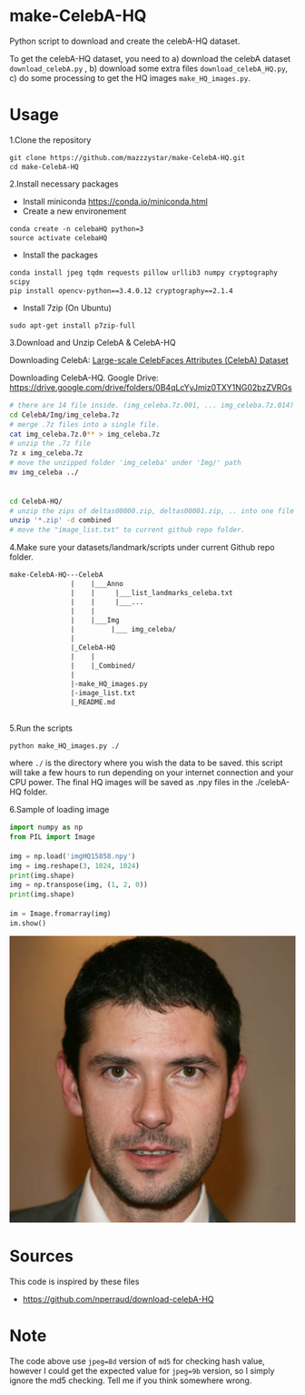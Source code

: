 # make-CelebA-HQ
Python script to download and create the celebA-HQ dataset.

To get the celebA-HQ dataset, you need to 
 a) download the celebA dataset `download_celebA.py` ,
 b) download some extra files `download_celebA_HQ.py`,
 c) do some processing to get the HQ images `make_HQ_images.py`.


# Usage
1.Clone the repository
```
git clone https://github.com/mazzzystar/make-CelebA-HQ.git
cd make-CelebA-HQ
```

2.Install necessary packages
 * Install miniconda https://conda.io/miniconda.html
 * Create a new environement
 ```
 conda create -n celebaHQ python=3
 source activate celebaHQ
 ```
 * Install the packages
 ```
 conda install jpeg tqdm requests pillow urllib3 numpy cryptography scipy
 pip install opencv-python==3.4.0.12 cryptography==2.1.4
 ```
 * Install 7zip (On Ubuntu)
 ```
 sudo apt-get install p7zip-full
 ```

3.Download and Unzip CelebA & CelebA-HQ

Downloading CelebA: [Large-scale CelebFaces Attributes (CelebA) Dataset](http://mmlab.ie.cuhk.edu.hk/projects/CelebA.html)

Downloading CelebA-HQ. Google Drive: https://drive.google.com/drive/folders/0B4qLcYyJmiz0TXY1NG02bzZVRGs
```bash
# there are 14 file inside. (img_celeba.7z.001, ... img_celeba.7z.014)
cd CelebA/Img/img_celeba.7z  
# merge .7z files into a single file.
cat img_celeba.7z.0** > img_celeba.7z
# unzip the .7z file
7z x img_celeba.7z
# move the unzipped folder 'img_celeba' under 'Img/' path
mv img_celeba ../


cd CelebA-HQ/
# unzip the zips of deltas00000.zip, deltas00001.zip, .. into one file
unzip '*.zip' -d combined
# move the "image_list.txt" to current github repo folder.
```

4.Make sure your datasets/landmark/scripts under current Github repo folder.
```
make-CelebA-HQ---CelebA
               |    |___Anno
               |    |     |___list_landmarks_celeba.txt
               |    |     |___...
               |    |     
               |    |___Img
               |         |___ img_celeba/
               |
               |_CelebA-HQ
               |    |
               |    |_Combined/
               |  
               |-make_HQ_images.py
               |-image_list.txt  
               |_README.md 
  
```

5.Run the scripts
```
python make_HQ_images.py ./

```
where `./` is the directory where you wish the data to be saved. this script will take a few hours to run depending on your internet connection and your CPU power. The final HQ images will be saved as .npy files in the ./celebA-HQ folder.

6.Sample of loading image
```python
import numpy as np
from PIL import Image

img = np.load('imgHQ15858.npy')
img = img.reshape(3, 1024, 1024)
print(img.shape)
img = np.transpose(img, (1, 2, 0))
print(img.shape)

im = Image.fromarray(img)
im.show()
```
![](png/0.png)
# Sources
This code is inspired by these files
* https://github.com/nperraud/download-celebA-HQ

# Note
The code above use `jpeg=8d` version of `md5` for checking hash value, however I could get the expected value for `jpeg=9b` version, so I simply ignore the md5 checking. Tell me if you think somewhere wrong.
